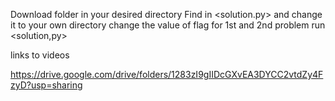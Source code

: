Download folder in your desired directory
Find <path> in <solution.py> and change it to your own directory
change the value of flag for 1st and 2nd problem
run <solution,py>

links to videos 

https://drive.google.com/drive/folders/1283zI9gIIDcGXvEA3DYCC2vtdZy4FzyD?usp=sharing